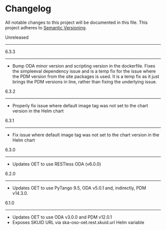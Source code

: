 Changelog
==========

All notable changes to this project will be documented in this file.
This project adheres to [Semantic Versioning](http://semver.org/).

Unreleased
***********

6.3.3
*****
* Bump ODA minor version and scripting version in the dockerfile. Fixes the simpleeval dependency issue and is a temp fix for the issue where the PDM version from the site packages is used. 
  It is a temp fix as it just brings the PDM versions in line, rather than fixing the underlying issue. 

6.3.2
*****

* Properly fix issue where default image tag was not set to the chart version in the Helm chart

6.3.1
*****

* Fix issue where default image tag was not set to the chart version in the Helm chart

6.3.0
*****

* Updates OET to use RESTless ODA (v6.0.0)

6.2.0
*****

* Updates OET to use PyTango 9.5, ODA v5.0.1 and, indirectly, PDM v14.3.0.


6.1.0
*****

* Updates OET to use ODA v3.0.0 and PDM v12.0.1
* Exposes SKUID URL via ska-oso-oet.rest.skuid.url Helm variable 
